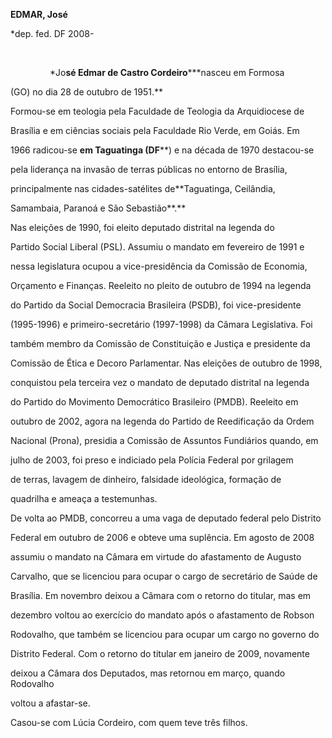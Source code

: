 **EDMAR, José**



\*dep. fed. DF 2008-



 



                *Jo**sé Edmar de Castro Cordeiro*****nasceu em Formosa

(GO) no dia 28 de outubro de 1951.**



Formou-se em teologia pela Faculdade de Teologia da Arquidiocese de

Brasília e em ciências sociais pela Faculdade Rio Verde, em Goiás. Em

1966 radicou-se **em Taguatinga (DF****) e na década de 1970 destacou-se

pela liderança na invasão de terras públicas no entorno de Brasília,

principalmente nas cidades-satélites de**Taguatinga, Ceilândia,

Samambaia, Paranoá e São Sebastião**.**



Nas eleições de 1990, foi eleito deputado distrital na legenda do

Partido Social Liberal (PSL). Assumiu o mandato em fevereiro de 1991 e

nessa legislatura ocupou a vice-presidência da Comissão de Economia,

Orçamento e Finanças. Reeleito no pleito de outubro de 1994 na legenda

do Partido da Social Democracia Brasileira (PSDB), foi vice-presidente

(1995-1996) e primeiro-secretário (1997-1998) da Câmara Legislativa. Foi

também membro da Comissão de Constituição e Justiça e presidente da

Comissão de Ética e Decoro Parlamentar. Nas eleições de outubro de 1998,

conquistou pela terceira vez o mandato de deputado distrital na legenda

do Partido do Movimento Democrático Brasileiro (PMDB). Reeleito em

outubro de 2002, agora na legenda do Partido de Reedificação da Ordem

Nacional (Prona), presidia a Comissão de Assuntos Fundiários quando, em

julho de 2003, foi preso e indiciado pela Polícia Federal por grilagem

de terras, lavagem de dinheiro, falsidade ideológica, formação de

quadrilha e ameaça a testemunhas.



De volta ao PMDB, concorreu a uma vaga de deputado federal pelo Distrito

Federal em outubro de 2006 e obteve uma suplência. Em agosto de 2008

assumiu o mandato na Câmara em virtude do afastamento de Augusto

Carvalho, que se licenciou para ocupar o cargo de secretário de Saúde de

Brasília. Em novembro deixou a Câmara com o retorno do titular, mas em

dezembro voltou ao exercício do mandato após o afastamento de Robson

Rodovalho, que também se licenciou para ocupar um cargo no governo do

Distrito Federal. Com o retorno do titular em janeiro de 2009, novamente

deixou a Câmara dos Deputados, mas retornou em março, quando Rodovalho

voltou a afastar-se.



Casou-se com Lúcia Cordeiro, com quem teve três filhos.



 



